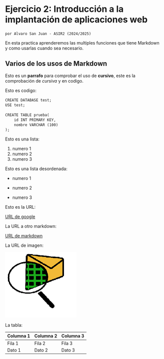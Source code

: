 # Ejercicio 2: Introducción a la implantación de aplicaciones web
`por Alvaro San Juan - ASIR2 (2024/2025)`

En esta practica aprenderemos las multiples funciones que tiene Markdown y como usarlas cuando sea necesario.

## Varios de los usos de Markdown

Esto es un **parrafo** para comprobar el uso de **cursivo**, este es la comprobación de *cursiva* y en codigo.

Esto es codigo:
```
CREATE DATABASE test;
USE test;

CREATE TABLE prueba(
    id INT PRIMARY KEY,
    nombre VARCHAR (100)
);
```
Esto es una lista:
1. numero 1
2. numero 2
3. numero 3

Esto es una lista desordenada:
- numero 1
* numero 2
- numero 3

Esto es la URL:

[URL de google](https://www.google.es/)

La URL a otro markdown:

[URL de markdown](https://github.com/AlvaroSanJuan20/prueba_Alvaro/blob/master/ejercicio1.md)

La URL de imagen:

![URL de imagen](GitHubImages2/Cisco.png)

La tabla:

| Columna 1 | Columna 2 | Columna 3 | 
|-----------|-----------|-----------| 
|  Fila 1   |  Fila 2   |  Fila 3   |
|  Dato 1   |  Dato 2   |  Dato 3   |
